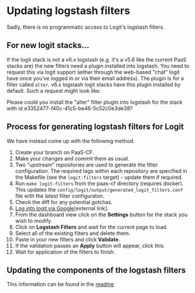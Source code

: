 # Updating logstash filters

Sadly, there is no programmatic access to Logit's logstash filters.

## For new logit stacks...

If the logit stack is not a v6.x logstash (e.g. it's a v5.6 like the current PaaS stacks are)
the new filters need a plugin installed into logstash. You need to request this via logit support
(either through the web-based "chat" logit have once you've logged in or via their email address).
The plugin is for a filter called `alter`. v6.x logstash logit stacks have this plugin
installed by default. Such a request might look like:

Please could you install the "alter" filter plugin into logstash for the stack with id e3352477-f40c-41c5-be46-5c52c0e3de38?

## Process for generating logstash filters for Logit

We have instead come up with the following method.

1. Create your branch on PaaS-CF.
1. Make your changes and commit them as usual.
1. Two "upstream" repositories are used to generate the filter configuration. The required tags within each repository are specified in the Makefile (see the `logit-filters` target) - update them if required.
1. Run `make logit-filters` from the paas-cf directory (requires docker). This updates the `config/logit/output/generated_logit_filters.conf` file with the latest filter configuraton.
1. Check the diff for any potential gotchas.
1. [Log into logit via Google](https://reliability-engineering.cloudapps.digital/manuals/logit-io-joiners.html)[external link].
1. From the dashboard view click on the __Settings__ button for the stack you wish to modify.
1. Click on __Logstash Filters__ and wait for the current page to load.
1. Select all of the existing filters and delete them.
1. Paste in your new filters and click __Validate__.
1. If the validation passes an __Apply__ button will appear, click this.
1. Wait for application of the filters to finish.

## Updating the components of the logstash filters

This information can be found in the [readme](https://github.com/alphagov/paas-cf/blob/master/config/logit/README.md)
